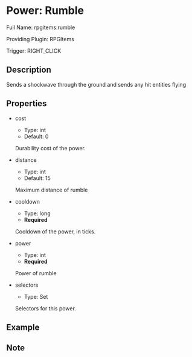# Power: Rumble

<!-- This file is generated ingame by `/rpgitem gen-wiki`. -->
<!-- Please only edit between "beginCustomXXXX" and "endCustomXXXX".  -->
<!-- If you want to edit description of this power or property, -->
<!-- please edit corresponding section in "resources/lang/en_US.yml" -->

Full Name: rpgitems:rumble

Providing Plugin: RPGItems

Trigger: RIGHT_CLICK

<!-- beginCustomHeader -->
<!-- endCustomHeader -->

## Description

Sends a shockwave through the ground and sends any hit entities flying
<!-- beginCustomDescription -->
<!-- endCustomDescription -->

## Properties

* cost

  * Type: int
  * Default: 0

  Durability cost of the power.

* distance

  * Type: int
  * Default: 15

  Maximum distance of rumble

* cooldown

  * Type: long
  * **Required**

  Cooldown of the power, in ticks.

* power

  * Type: int
  * **Required**

  Power of rumble

* selectors

  * Type: Set<String>

  Selectors for this power.


<!-- beginCustomProperties -->
<!-- endCustomProperties -->

## Example

<!-- beginCustomExample -->
<!-- endCustomExample -->

## Note

<!-- beginCustomNote -->
<!-- endCustomNote -->